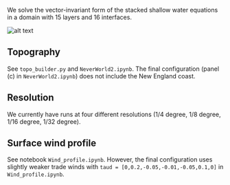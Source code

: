 We solve the vector-invariant form of the stacked shallow water equations in a domain with 15 layers and 16 interfaces. 

![alt text](https://github.com/neerajabhamidipati/NeverWorld2/blob/master/docs/summary.png)


## Topography

See `topo_builder.py` and `NeverWorld2.ipynb`. The final configuration (panel (c) in `NeverWorld2.ipynb`) does not include the New England coast.

## Resolution

We currently have runs at four different resolutions (1/4 degree, 1/8 degree, 1/16 degree, 1/32 degree). 

## Surface wind profile

See notebook `Wind_profile.ipynb`. However, the final configuration uses slightly weaker trade winds with `taud = [0,0.2,-0.05,-0.01,-0.05,0.1,0]` in `Wind_profile.ipynb`.


